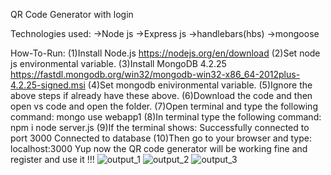 QR Code Generator with login

Technologies used:
  ->Node js
  ->Express js
  ->handlebars(hbs)
  ->mongoose

How-To-Run:
  (1)Install Node.js https://nodejs.org/en/download
  (2)Set node js environmental variable.
  (3)Install MongoDB 4.2.25 https://fastdl.mongodb.org/win32/mongodb-win32-x86_64-2012plus-4.2.25-signed.msi
  (4)Set mongodb enivironmental variable.
  (5)Ignore the above steps if already have these above.
  (6)Download the code and then open vs code and open the folder.
  (7)Open terminal and type the following command:
      mongo
      use webapp1
  (8)In terminal type the following command:
      npm i
      node server.js
  (9)If the terminal shows:
      Successfully connected to port 3000
      Connected to database
  (10)Then go to your browser and type:
      localhost:3000
  Yup now the QR code generator will be working fine and register and use it !!!
  ![output_1](https://github.com/Santhosh1802/QR-code-generator/assets/71439086/da73ae1b-0bf1-49ef-95cc-719779432ef6)
![output_2](https://github.com/Santhosh1802/QR-code-generator/assets/71439086/62b0f301-9f71-48d5-b9a8-dc1f848a5a25)
![output_3](https://github.com/Santhosh1802/QR-code-generator/assets/71439086/e54a9c94-21e6-49c6-94e4-a70dbf352d19)

